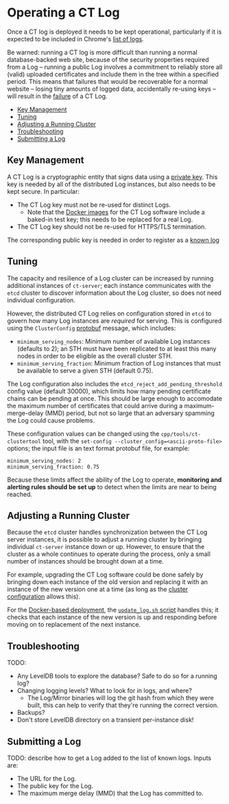 Operating a CT Log
==================

Once a CT log is deployed it needs to be kept operational, particularly if it
is expected to be included in Chrome's
[list of logs](http://www.certificate-transparency.org/known-logs).

Be warned: running a CT log is more difficult than running a normal
database-backed web site, because of the security properties required from a Log
&ndash; running a public Log involves a commitment to reliably store all (valid)
uploaded certificates and include them in the tree within a specified period.
This means that failures that would be recoverable for a normal website &ndash;
losing tiny amounts of logged data, accidentally re-using keys &ndash; will
result in the [failure](https://tools.ietf.org/html/rfc6962#section-7.3) of a CT
Log.

 - [Key Management](#key-management)
 - [Tuning](#tuning)
 - [Adjusting a Running Cluster](#adjusting-a-running-cluster)
 - [Troubleshooting](#troubleshooting)
 - [Submitting a Log](#submitting-a-log)

Key Management
--------------

A CT Log is a cryptographic entity that signs data using a
[private key](https://tools.ietf.org/html/rfc6962#section-2.1.4).  This key is
needed by all of the distributed Log instances, but also needs to be kept
secure.  In particular:

 - The CT Log key must not be re-used for distinct Logs.
    - Note that the [Docker images](Deployment.md#image-creation) for the CT Log
      software include a baked-in test key; this needs to be replaced for a real
      Log.
 - The CT Log key should not be re-used for HTTPS/TLS termination.

The corresponding public key is needed in order to register as a
[known log](http://www.certificate-transparency.org/known-logs)


Tuning
------

The capacity and resilience of a Log cluster can be increased by running
additional instances of `ct-server`; each instance communicates with the `etcd`
cluster to discover information about the Log cluster, so does not need
individual configuration.

However, the distributed CT Log relies on configuration stored in `etcd` to
govern how many Log instances are _required_ for serving.  This is configured
using the `ClusterConfig` [protobuf](../proto/ctproto) message, which includes:

 - `minimum_serving_nodes`: Minimum number of available Log instances (defaults
   to 2); an STH must have been replicated to at least this many nodes in order
   to be eligible as the overall cluster STH.
 - `minimum_serving_fraction`: Minimum fraction of Log instances that must be
   available to serve a given STH (default 0.75).

The Log configuration also includes the `etcd_reject_add_pending_threshold` config
value (default 30000), which limits how many pending certificate chains can be
pending at once.  This should be large enough to accomodate the maximum number
of certificates that could arrive during a maximum-merge-delay (MMD) period, but
not so large that an adversary spamming the Log could cause problems.

These configuration values can be changed using the `cpp/tools/ct-clustertool`
tool, with the `set-config --cluster_config=<ascii-proto-file>` options; the
input file is an text format protobuf file, for example:

```
minimum_serving_nodes: 2
minimum_serving_fraction: 0.75
```

Because these limits affect the ability of the Log to operate, **monitoring and
alerting rules should be set up** to detect when the limits are near to being
reached.


Adjusting a Running Cluster
---------------------------

Because the `etcd` cluster handles synchronization between the CT Log server
instances, it is possible to adjust a running cluster by bringing
individual `ct-server` instance down or up.  However, to ensure that the cluster
as a whole continues to operate during the process, only a small number
of instances should be brought down at a time.

For example, upgrading the CT Log software could be done safely by bringing down
each instance of the old version and replacing it with an instance of the new
version one at a time (as long as the [cluster configuration](#tuning) allows
this).

For the [Docker-based deployment](Deployment.md#docker-setup), the
[`update_log.sh` script](Deployment.md#updating-log-software) handles this; it
checks that each instance of the new version is up and responding before moving
on to replacement of the next instance.

Troubleshooting
---------------

TODO:
 - Any LevelDB tools to explore the database? Safe to do so for a running log?
 - Changing logging levels? What to look for in logs, and where?
   - The Log/Mirror binaries will log the git hash from which they were built,
     this can help to verify that they're running the correct version.
 - Backups?
 - Don't store LevelDB directory on a transient per-instance disk!


Submitting a Log
----------------

TODO: describe how to get a Log added to the list of known logs.  Inputs are:

 - The URL for the Log.
 - The public key for the Log.
 - The maximum merge delay (MMD) that the Log has committed to.
